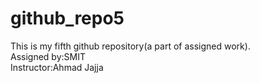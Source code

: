 # github_repo5
This is my fifth github repository(a part of assigned work).
<br>
Assigned by:SMIT
<br>
Instructor:Ahmad Jajja
